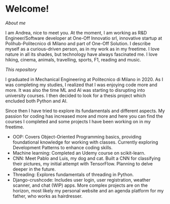 <h1>Welcome!</h1>

*About me*
<p>I am Andrea, nice to meet you. At the moment, I am working as R&D Engineer/Software developer at One-Off Innovatio srl, innovative startup at Polihub-Politecnico di Milano and part of One-Off Solution.
I describe myself as a curious-driven person, as in my work as in my freetime. I love nature in all its shades, but technology have always fascinated me. I love hiking, cinema, animals, travelling, sports, F1, reading and music.

*This repository*
<p>I graduated in Mechanical Engineering at Politecnico di Milano in 2020. As I was completing my studies, I realized that I was enjoying code more and more. It was also the time ML and AI was starting to disrupting into university courses. I then decided to look for a thesis project which encluded both Python and AI.</p>
Since then I have tried to explore its fundamentals and different aspects. My passion for coding has increased more and more and here you can find the courses I completed and some projects I have been working on in my freetime.
</p>

- OOP: Covers Object-Oriented Programming basics, providing foundational knowledge for working with classes. Currently exploring Development Patterns to enhance coding skills.
- Machine learning: Completed an Udemy course on scikit-learn.
- CNN: Meet Pablo and Luis, my dog and cat. Built a CNN for classifying their pictures, my initial attempt with TensorFlow. Planning to delve deeper in the future.
- Threading: Explores fundamentals of threading in Python.
- Django-crushcode: Includes user login, user registration, weather scanner, and chat (WIP) apps. More complex projects are on the horizon, most likely my personal website and an agenda platform for my father, who works as hairdresser.
